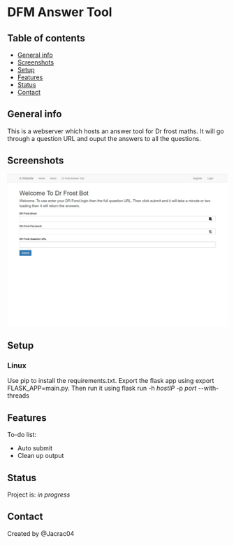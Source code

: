  
# DFM Answer Tool

## Table of contents
* [General info](#general-info)
* [Screenshots](#screenshots)
* [Setup](#setup)
* [Features](#features)
* [Status](#status)
* [Contact](#contact)

## General info
This is a webserver which hosts an answer tool for Dr frost maths. It will go through a question URL and ouput the answers to all the questions.

## Screenshots
![Example screenshot](./screenshot.jpg)

## Setup
### Linux
Use pip to install the requirements.txt. Export the flask app using export FLASK_APP=main.py. Then run it using flask run -h _hostIP_ -p _port_ --with-threads


## Features
To-do list:
* Auto submit
* Clean up output

## Status
Project is: _in progress_

## Contact
Created by @Jacrac04
